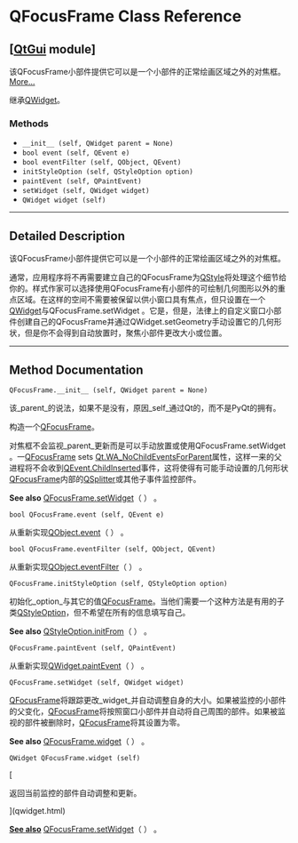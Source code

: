 # QFocusFrame Class Reference

## [[QtGui](index.htm) module]

该QFocusFrame小部件提供它可以是一个小部件的正常绘画区域之外的对焦框。[More...](#details)

继承[QWidget](qwidget.html)。

### Methods

*   `__init__ (self, QWidget parent = None)`
*   `bool event (self, QEvent e)`
*   `bool eventFilter (self, QObject, QEvent)`
*   `initStyleOption (self, QStyleOption option)`
*   `paintEvent (self, QPaintEvent)`
*   `setWidget (self, QWidget widget)`
*   `QWidget widget (self)`

* * *

## Detailed Description

该QFocusFrame小部件提供它可以是一个小部件的正常绘画区域之外的对焦框。

通常，应用程序将不再需要建立自己的QFocusFrame为[QStyle](qstyle.html)将处理这个细节给你的。样式作家可以选择使用QFocusFrame有小部件的可绘制几何图形以外的重点区域。在这样的空间不需要被保留以供小窗口具有焦点，但只设置在一个[QWidget](qwidget.html)与QFocusFrame.setWidget 。它是，但是，法律上的自定义窗口小部件创建自己的QFocusFrame并通过QWidget.setGeometry手动设置它的几何形状，但是你不会得到自动放置时，聚焦小部件更改大小或位置。

* * *

## Method Documentation

```
QFocusFrame.__init__ (self, QWidget parent = None)
```

该_parent_的说法，如果不是没有，原因_self_通过Qt的，而不是PyQt的拥有。

构造一个[QFocusFrame](qfocusframe.html)。

对焦框不会监视_parent_更新而是可以手动放置或使用QFocusFrame.setWidget 。一[QFocusFrame](qfocusframe.html) sets [Qt.WA_NoChildEventsForParent](qt.html#WidgetAttribute-enum)属性，这样一来的父进程将不会收到[QEvent.ChildInserted](qevent.html#Type-enum)事件，这将使得有可能手动设置的几何形状[QFocusFrame](qfocusframe.html)内部的[QSplitter](qsplitter.html)或其他子事件监控部件。

**See also** [QFocusFrame.setWidget](qfocusframe.html#setWidget)（ ） 。

```
bool QFocusFrame.event (self, QEvent e)
```

从重新实现[QObject.event](qobject.html#event)（ ） 。

```
bool QFocusFrame.eventFilter (self, QObject, QEvent)
```

从重新实现[QObject.eventFilter](qobject.html#eventFilter)（ ） 。

```
QFocusFrame.initStyleOption (self, QStyleOption option)
```

初始化_option_与其它的值[QFocusFrame](qfocusframe.html)。当他们需要一个这种方法是有用的子类[QStyleOption](qstyleoption.html)，但不希望在所有的信息填写自己。

**See also** [QStyleOption.initFrom](qstyleoption.html#initFrom)（ ） 。

```
QFocusFrame.paintEvent (self, QPaintEvent)
```

从重新实现[QWidget.paintEvent](qwidget.html#paintEvent)（ ） 。

```
QFocusFrame.setWidget (self, QWidget widget)
```

[QFocusFrame](qfocusframe.html)将跟踪更改_widget_并自动调整自身的大小。如果被监控的小部件的父变化，[QFocusFrame](qfocusframe.html)将按照窗口小部件并自动将自己周围的部件。如果被监视的部件被删除时，[QFocusFrame](qfocusframe.html)将其设置为零。

**See also** [QFocusFrame.widget](qfocusframe.html#widget)（ ） 。

```
QWidget QFocusFrame.widget (self)
```

[

返回当前监控的部件自动调整和更新。

](qwidget.html)

[**See also**](qwidget.html) [QFocusFrame.setWidget](qfocusframe.html#setWidget)（ ） 。